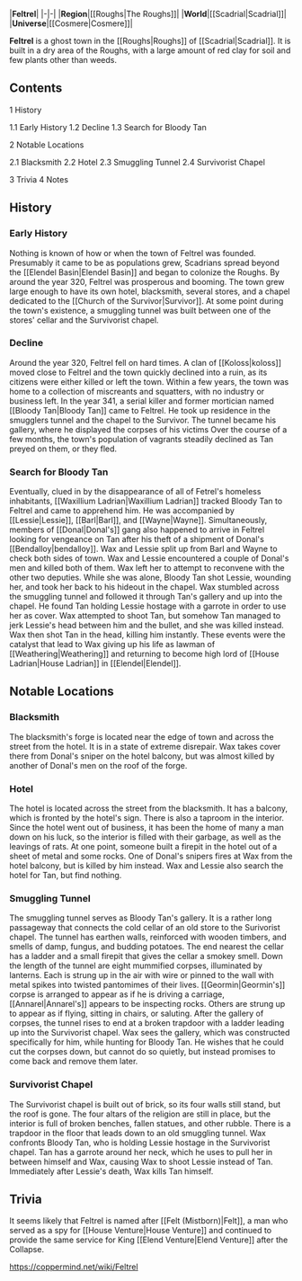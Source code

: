 |**Feltrel**|
|-|-|
|**Region**|[[Roughs\|The Roughs]]|
|**World**|[[Scadrial\|Scadrial]]|
|**Universe**|[[Cosmere\|Cosmere]]|

**Feltrel** is a ghost town in the [[Roughs\|Roughs]] of [[Scadrial\|Scadrial]]. It is built in a dry area of the Roughs, with a large amount of red clay for soil and few plants other than weeds.

## Contents

1 History

1.1 Early History
1.2 Decline
1.3 Search for Bloody Tan


2 Notable Locations

2.1 Blacksmith
2.2 Hotel
2.3 Smuggling Tunnel
2.4 Survivorist Chapel


3 Trivia
4 Notes


## History
### Early History
Nothing is known of how or when the town of Feltrel was founded. Presumably it came to be as populations grew, Scadrians spread beyond the [[Elendel Basin\|Elendel Basin]] and began to colonize the Roughs. By around the year 320, Feltrel was prosperous and booming. The town grew large enough to have its own hotel, blacksmith, several stores, and a chapel dedicated to the [[Church of the Survivor\|Survivor]]. At some point during the town's existence, a smuggling tunnel was built between one of the stores' cellar and the Survivorist chapel.

### Decline
Around the year 320, Feltrel fell on hard times. A clan of [[Koloss\|koloss]] moved close to Feltrel and the town quickly declined into a ruin, as its citizens were either killed or left the town. Within a few years, the town was home to a collection of miscreants and squatters, with no industry or business left. In the year 341, a serial killer and former mortician named [[Bloody Tan\|Bloody Tan]] came to Feltrel. He took up residence in the smugglers tunnel and the chapel to the Survivor. The tunnel became his gallery, where he displayed the corpses of his victims Over the course of a few months, the town's population of vagrants steadily declined as Tan preyed on them, or they fled.

### Search for Bloody Tan
Eventually, clued in by the disappearance of all of Fetrel's homeless inhabitants, [[Waxillium Ladrian\|Waxillium Ladrian]] tracked Bloody Tan to Feltrel and came to apprehend him. He was accompanied by [[Lessie\|Lessie]], [[Barl\|Barl]], and [[Wayne\|Wayne]]. Simultaneously, members of [[Donal\|Donal's]] gang also happened to arrive in Feltrel looking for vengeance on Tan after his theft of a shipment of Donal's [[Bendalloy\|bendalloy]]. Wax and Lessie split up from Barl and Wayne to check both sides of town. Wax and Lessie encountered a couple of Donal's men and killed both of them. Wax left her to attempt to reconvene with the other two deputies. While she was alone, Bloody Tan shot Lessie, wounding her, and took her back to his hideout in the chapel.
Wax stumbled across the smuggling tunnel and followed it through Tan's gallery and up into the chapel. He found Tan holding Lessie hostage with a garrote in order to use her as cover. Wax attempted to shoot Tan, but somehow Tan managed to jerk Lessie's head between him and the bullet, and she was killed instead. Wax then shot Tan in the head, killing him instantly. These events were the catalyst that lead to Wax giving up his life as lawman of [[Weathering\|Weathering]] and returning to become high lord of [[House Ladrian\|House Ladrian]] in [[Elendel\|Elendel]].

## Notable Locations
### Blacksmith
The blacksmith's forge is located near the edge of town and across the street from the hotel. It is in a state of extreme disrepair.
Wax takes cover there from Donal's sniper on the hotel balcony, but was almost killed by another of Donal's men on the roof of the forge.

### Hotel
The hotel is located across the street from the blacksmith. It has a balcony, which is fronted by the hotel's sign. There is also a taproom in the interior. Since the hotel went out of business, it has been the home of many a man down on his luck, so the interior is filled with their garbage, as well as the leavings of rats. At one point, someone built a firepit in the hotel out of a sheet of metal and some rocks.
One of Donal's snipers fires at Wax from the hotel balcony, but is killed by him instead. Wax and Lessie also search the hotel for Tan, but find nothing.

### Smuggling Tunnel
The smuggling tunnel serves as Bloody Tan's gallery. It is a rather long passageway that connects the cold cellar of an old store to the Surivorist chapel. The tunnel has earthen walls, reinforced with wooden timbers, and smells of damp, fungus, and budding potatoes. The end nearest the cellar has a ladder and a small firepit that gives the cellar a smokey smell. Down the length of the tunnel are eight mummified corpses, illuminated by lanterns. Each is strung up in the air with wire or pinned to the wall with metal spikes into twisted pantomimes of their lives. [[Geormin\|Geormin's]] corpse is arranged to appear as if he is driving a carriage, [[Annarel\|Annarel's]] appears to be inspecting rocks. Others are strung up to appear as if flying, sitting in chairs, or saluting. After the gallery of corpses, the tunnel rises to end at a broken trapdoor with a ladder leading up into the Survivorist chapel.
Wax sees the gallery, which was constructed specifically for him, while hunting for Bloody Tan. He wishes that he could cut the corpses down, but cannot do so quietly, but instead promises to come back and remove them later.

### Survivorist Chapel
The Survivorist chapel is built out of brick, so its four walls still stand, but the roof is gone. The four altars of the religion are still in place, but the interior is full of broken benches, fallen statues, and other rubble. There is a trapdoor in the floor that leads down to an old smuggling tunnel.
Wax confronts Bloody Tan, who is holding Lessie hostage in the Survivorist chapel. Tan has a garrote around her neck, which he uses to pull her in between himself and Wax, causing Wax to shoot Lessie instead of Tan. Immediately after Lessie's death, Wax kills Tan himself.

## Trivia
It seems likely that Feltrel is named after [[Felt (Mistborn)\|Felt]], a man who served as a spy for [[House Venture\|House Venture]] and continued to provide the same service for King [[Elend Venture\|Elend Venture]] after the Collapse.


https://coppermind.net/wiki/Feltrel